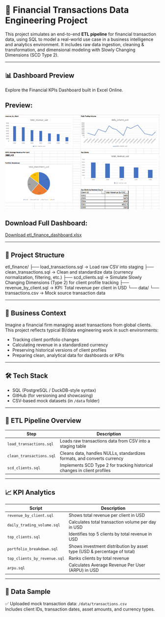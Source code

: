 # 💼 Financial Transactions Data Engineering Project

This project simulates an end-to-end **ETL pipeline** for financial transaction data, using SQL to model a real-world use case in a business intelligence and analytics environment. It includes raw data ingestion, cleaning & transformation, and dimensional modeling with Slowly Changing Dimensions (SCD Type 2).

---
## 📊 Dashboard Preview

Explore the Financial KPIs Dashboard built in Excel Online.

## Preview:

![Dashboard Preview](docs/dashboard_preview.png)

## Download Full Dashboard:

[Download etl_finance_dashboard.xlsx](docs/etl_finance_dashboard.xlsx)

---

## 🚀 Project Structure

etl_finance/ ├── load_transactions.sql → Load raw CSV into staging ├── clean_transactions.sql → Clean and standardize data (currency normalization, filtering, etc.) ├── scd_clients.sql → Simulate Slowly Changing Dimensions (Type 2) for client profile tracking ├── revenue_by_client.sql → KPI: Total revenue per client in USD └── data/ └── transactions.csv → Mock source transaction data

---

## 🧠 Business Context

Imagine a financial firm managing asset transactions from global clients. This project reflects typical BI/data engineering work in such environments:
- Tracking client portfolio changes
- Calculating revenue in a standardized currency
- Preserving historical versions of client profiles
- Preparing clean, analytical data for dashboards or KPIs

---

## 🛠️ Tech Stack

- SQL (PostgreSQL / DuckDB-style syntax)
- GitHub (for versioning and showcasing)
- CSV-based mock datasets (in `/data` folder)

---

## 🧹 ETL Pipeline Overview

| Step                     | Description                                                                 |
|--------------------------|-----------------------------------------------------------------------------|
| `load_transactions.sql` | Loads raw transactions data from CSV into a staging table                   |
| `clean_transactions.sql`| Cleans data, handles NULLs, standardizes formats, and converts currency     |
| `scd_clients.sql`        | Implements SCD Type 2 for tracking historical changes in client profiles    |

---


## 📈 KPI Analytics

| Script                        | Description                                                  |
|-------------------------------|--------------------------------------------------------------|
| `revenue_by_client.sql`       | Shows total revenue per client in USD                        |
| `daily_trading_volume.sql`    | Calculates total transaction volume per day in USD           |
| `top_clients.sql`             | Identifies top 5 clients by total revenue in USD             |
| `portfolio_breakdown.sql`     | Shows investment distribution by asset type (USD & percentage of total) |
| `top_clients_by_revenue.sql`  | Ranks clients by total revenue                               |
| `arpu.sql`                    | Calculates Average Revenue Per User (ARPU) in USD            |
---

## 📁 Data Sample

✅ Uploaded mock transaction data: `/data/transactions.csv`  
Includes client IDs, transaction dates, asset amounts, and currency types.
